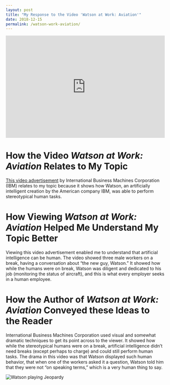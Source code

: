```yaml
---
layout: post
title: "My Response to the Video 'Watson at Work: Aviation'"
date: 2018-12-15
permalink: /watson-work-aviation/
---
```


<div style="position:relative;width:100%;padding-top:56.25%;padding-bottom:40px;"><iframe style="position:absolute;top:0;right:0;left:0;bottom:0;width:100%;height:100%;" src="https://www.ispot.tv/share/wIpB" frameborder="0" scrolling="no" allowfullscreen=""></iframe></div>


# How the Video *Watson at Work: Aviation* Relates to My Topic

[This video advertisement](https://www.ispot.tv/ad/wIpB/ibm-watson-watson-at-work-aviation) by International Business Machines Corporation (IBM) relates to my topic because it shows how Watson, an artificially intelligent creation by the American company IBM, was able to perform stereotypical human tasks.

# How Viewing *Watson at Work: Aviation* Helped Me Understand My Topic Better

Viewing this video advertisement enabled me to understand that artificial intelligence can be human.
The video showed three male workers on a break, having a conversation about “the new guy, Watson.”
It showed how while the humans were on break, Watson was diligent and dedicated to his job (monitoring the status of aircraft), and this is what every employer seeks in a human employee.

# How the Author of *Watson at Work: Aviation* Conveyed these Ideas to the Reader

International Business Machines Corporation used visual and somewhat dramatic techniques to get its point across to the viewer.
It showed how while the stereotypical humans were on a break, artificial intelligence didn’t need breaks (except perhaps to charge) and could still perform human tasks.
The drama in this video was that Watson displayed such human behavior, that when one of the workers asked it a question, Watson told him that they were not “on speaking terms,” which is a very human thing to say.

![Watson playing Jeopardy](https://upload.wikimedia.org/wikipedia/commons/e/e6/Watson_Jeopardy_demo.jpg)
